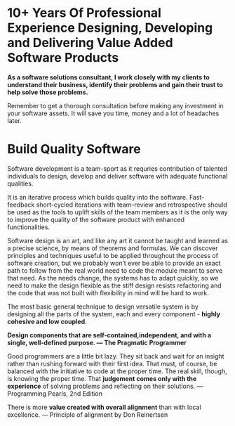 # **10+ Years Of Professional Experience Designing, Developing and Delivering Value Added Software Products**

**As a software solutions consultant, I work closely with my clients to understand their business, identify their problems and gain their trust to help solve those problems.**

Remember to get a thorough consultation before making any investment in your software assets. It will save you time, money and a lot of headaches later.


# Build Quality Software
Software development is a team-sport as it requries contribution of talented individuals to design, develop and deliver software with adequate functional qualities. 

It is an iterative process which builds quality into the software. Fast-feedback short-cycled iterations with team-review and retrospective should be used as the tools to uplift skills of the team members as it is the only way to improve the quality of the software product with enhanced functionalities.

Software design is an art, and like any art it cannot be taught and learned as a precise science, by means of theorems and formulas. We can discover principles and techniques useful to be applied throughout the process of software creation, but we probably won’t ever be able to provide an exact path to follow from the real world need to code the module meant to serve that need. As the needs change, the systems has to adapt quickly, so we need to make the design flexible as the stiff design resists refactoring and the code that was not built with flexibility in mind will be hard to work.

The most basic general technique to design versatile system is by designing all the parts of the system, each and every component - **highly cohesive and low coupled**. 

**Design components that are self-contained,independent, and with a single, well-defined purpose. — The Pragmatic Programmer**

Good programmers are a little bit lazy. They sit back and wait for an insight rather than rushing forward with their first idea. That must, of course, be balanced with the initiative to code at the proper time. The real skill, though, is knowing the proper time. That **judgement comes only with the experience** of solving problems and reflecting on their solutions. — Programming Pearls, 2nd Edition

There is more **value created with overall alignment** than with local excellence. — Principle of alignment by Don Reinertsen
